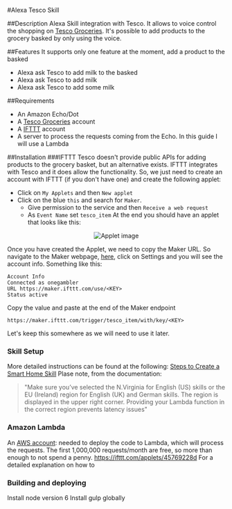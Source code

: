 #Alexa Tesco Skill

##Description
Alexa Skill integration with Tesco. It allows to voice control the shopping on [Tesco Groceries](http://www.tesco.com/groceries/).
It's possible to add products to the grocery basked by only using the voice.

##Features
It supports only one feature at the moment, add a product to the basked
* Alexa ask Tesco to add milk to the basked
* Alexa ask Tesco to add milk
* Alexa ask Tesco to add some milk

##Requirements
* An Amazon Echo/Dot
* A [Tesco Groceries](http://www.tesco.com/groceries/) account
* A [IFTTT](https://ifttt.com) account
* A server to process the requests coming from the Echo. In this guide I will use a Lambda

##Installation
###IFTTT
Tesco doesn't provide public APIs for adding products to the grocery basket, but an alternative exists. IFTTT integrates with Tesco and it does allow the functionality. So, we just need to create an account with IFTTT (if you don't have one) and create the following applet:

* Click on `My Applets` and then `New applet`
* Click on the blue `this` and search for `Maker`. 
    * Give permission to the service and then `Receive a web request`
    * As `Event Name` set `tesco_item`
At the end you should have an applet that looks like this:

<p align="center">
  <img src="https://cloud.githubusercontent.com/assets/9900050/21463243/143ab56e-c95e-11e6-80f9-d6391bc62e66.png" alt="Applet image"/>
</p>

Once you have created the Applet, we need to copy the Maker URL. So navigate to the Maker webpage, [here](https://ifttt.com/maker), click on Settings and you will see the account info. Something like this:
```
Account Info
Connected as onegambler
URL https://maker.ifttt.com/use/<KEY>
Status active
```
Copy the <key> value and paste at the end of the Maker endpoint

```https://maker.ifttt.com/trigger/tesco_item/with/key/<KEY>```

Let's keep this somewhere as we will need to use it later.

### Skill Setup
More detailed instructions can be found at the following: [Steps to Create a Smart Home Skill](https://developer.amazon.com/public/solutions/alexa/alexa-skills-kit/docs/steps-to-create-a-smart-home-skill)
Plase note, from the documentation:
> "Make sure you’ve selected the N.Virginia for English (US) skills or the EU (Ireland) region for English (UK) and German skills. The region is displayed in the upper right corner. Providing your Lambda function in the correct region prevents latency issues" 
### Amazon Lambda
An [AWS account](https://aws.amazon.com/): needed to deploy the code to Lambda, which will process the requests. The first 1,000,000 requests/month are free, so more than enough to not spend a penny.
https://ifttt.com/applets/45769228d
For a detailed explanation on how to 
### Building and deploying
Install node version 6
Install gulp globally

